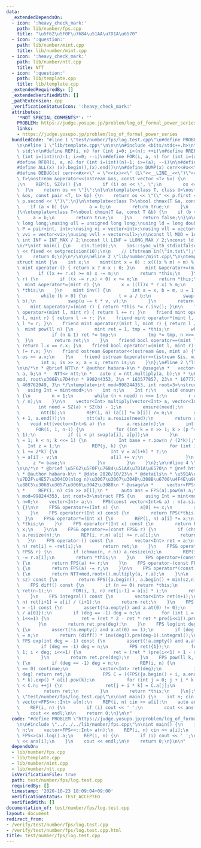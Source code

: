 ```yaml
---
data:
  _extendedDependsOn:
  - icon: ':heavy_check_mark:'
    path: lib/number/fps.cpp
    title: "\u5F62\u5F0F\u7684\u51AA\u7D1A\u6570"
  - icon: ':question:'
    path: lib/number/mint.cpp
    title: lib/number/mint.cpp
  - icon: ':heavy_check_mark:'
    path: lib/number/ntt.cpp
    title: NTT
  - icon: ':question:'
    path: lib/template.cpp
    title: lib/template.cpp
  _extendedRequiredBy: []
  _extendedVerifiedWith: []
  _pathExtension: cpp
  _verificationStatusIcon: ':heavy_check_mark:'
  attributes:
    '*NOT_SPECIAL_COMMENTS*': ''
    PROBLEM: https://judge.yosupo.jp/problem/log_of_formal_power_series
    links:
    - https://judge.yosupo.jp/problem/log_of_formal_power_series
  bundledCode: "#line 1 \"test/number/fps/log.test.cpp\"\n#define PROBLEM \"https://judge.yosupo.jp/problem/log_of_formal_power_series\"\
    \n\n#line 1 \"lib/template.cpp\"\n\n\n\n#include <bits/stdc++.h>\n\nusing namespace\
    \ std;\n\n#define REP(i, n) for (int i=0; i<(n); ++i)\n#define RREP(i, n) for\
    \ (int i=(int)(n)-1; i>=0; --i)\n#define FOR(i, a, n) for (int i=(a); i<(n); ++i)\n\
    #define RFOR(i, a, n) for (int i=(int)(n)-1; i>=(a); --i)\n\n#define SZ(x) ((int)(x).size())\n\
    #define ALL(x) (x).begin(),(x).end()\n\n#define DUMP(x) cerr<<#x<<\" = \"<<(x)<<endl\n\
    #define DEBUG(x) cerr<<#x<<\" = \"<<(x)<<\" (L\"<<__LINE__<<\")\"<<endl;\n\ntemplate<class\
    \ T>\nostream &operator<<(ostream &os, const vector <T> &v) {\n    os << \"[\"\
    ;\n    REP(i, SZ(v)) {\n        if (i) os << \", \";\n        os << v[i];\n  \
    \  }\n    return os << \"]\";\n}\n\ntemplate<class T, class U>\nostream &operator<<(ostream\
    \ &os, const pair <T, U> &p) {\n    return os << \"(\" << p.first << \" \" <<\
    \ p.second << \")\";\n}\n\ntemplate<class T>\nbool chmax(T &a, const T &b) {\n\
    \    if (a < b) {\n        a = b;\n        return true;\n    }\n    return false;\n\
    }\n\ntemplate<class T>\nbool chmin(T &a, const T &b) {\n    if (b < a) {\n   \
    \     a = b;\n        return true;\n    }\n    return false;\n}\n\nusing ll =\
    \ long long;\nusing ull = unsigned long long;\nusing ld = long double;\nusing\
    \ P = pair<int, int>;\nusing vi = vector<int>;\nusing vll = vector<ll>;\nusing\
    \ vvi = vector<vi>;\nusing vvll = vector<vll>;\n\nconst ll MOD = 1e9 + 7;\nconst\
    \ int INF = INT_MAX / 2;\nconst ll LINF = LLONG_MAX / 2;\nconst ld eps = 1e-9;\n\
    \n/*\nint main() {\n    cin.tie(0);\n    ios::sync_with_stdio(false);\n    cout\
    \ << fixed << setprecision(10);\n\n    // ifstream in(\"in.txt\");\n    // cin.rdbuf(in.rdbuf());\n\
    \n    return 0;\n}\n*/\n\n\n#line 2 \"lib/number/mint.cpp\"\n\ntemplate<int m>\n\
    struct mint {\n    int x;\n    mint(int x = 0) : x(((x % m) + m) % m) {}\n   \
    \ mint operator-() { return x ? m-x : 0; }\n    mint &operator+=(mint r) {\n \
    \       if ((x += r.x) >= m) x -= m;\n        return *this;\n    }\n    mint &operator-=(mint\
    \ r) {\n        if ((x -= r.x) < 0) x += m;\n        return *this;\n    }\n  \
    \  mint &operator*=(mint r) {\n        x = ((ll)x * r.x) % m;\n        return\
    \ *this;\n    }\n    mint inv() {\n        int a = x, b = m, u = 1, v = 0, t;\n\
    \        while (b > 0) {\n            t = a / b;\n            swap(a -= t * b,\
    \ b);\n            swap(u -= t * v, v);\n        }\n        return u;\n    }\n\
    \    mint &operator/=(mint r) { return *this *= r.inv(); }\n\n    friend mint\
    \ operator+(mint l, mint r) { return l += r; }\n    friend mint operator-(mint\
    \ l, mint r) { return l -= r; }\n    friend mint operator*(mint l, mint r) { return\
    \ l *= r; }\n    friend mint operator/(mint l, mint r) { return l /= r; }\n  \
    \  mint pow(ll n) {\n        mint ret = 1, tmp = *this;\n        while (n) {\n\
    \            if (n & 1) ret *= tmp;\n            tmp *= tmp, n >>= 1;\n      \
    \  }\n        return ret;\n    }\n    friend bool operator==(mint l, mint r) {\
    \ return l.x == r.x; }\n    friend bool operator!=(mint l, mint r) { return l.x\
    \ != r.x; }\n    friend ostream &operator<<(ostream &os, mint a) {\n        return\
    \ os << a.x;\n    }\n    friend istream &operator>>(istream &is, mint& a) {\n\
    \        int x; is >> x; a = x; return is;\n    }\n};\n#line 2 \"lib/number/ntt.cpp\"\
    \n\n/*\n * @brief NTT\n * @author habara-k\n * @usage\n *   vector<NTT<>::Int>\
    \ a, b;\n *   NTT<> ntt;\n *   auto c = ntt.multiply(a, b);\n * \u6709\u540D\u306A\
    mod, root\u306E\u7D44\n * 998244353, 3\n * 163577857, 23\n * 167772161, 3\n *\
    \ 469762049, 3\n */\ntemplate<int mod=998244353, int root=3>\nstruct NTT {\n \
    \   using Int = mint<mod>;\n    int n;\n    Int r;\n    void ensure(int need)\
    \ {\n        n = 1;\n        while (n < need) n <<= 1;\n        r = Int{root}.pow((mod-1)\
    \ / n);\n    }\n\n    vector<Int> multiply(vector<Int> a, vector<Int> b) {\n \
    \       int need = SZ(a) + SZ(b) - 1;\n        ensure(need);\n        ntt(a);\n\
    \        ntt(b);\n        REP(i, n) (a[i] *= b[i]) /= n;\n        reverse(a.begin()\
    \ + 1, a.end());\n        ntt(a); a.resize(need);\n        return a;\n    }\n\n\
    \    void ntt(vector<Int>& a) {\n        a.resize(n);\n        int p = 0;\n  \
    \      FOR(i, 1, n-1) {\n            for (int k = n >> 1; k > (p ^= k); k >>=\
    \ 1);\n            if (i < p) swap(a[i], a[p]);\n        }\n        for (int k\
    \ = 1; k < n; k <<= 1) {\n            Int base = r.pow(n / (2*k));\n         \
    \   Int z = 1;\n            REP(j, k) {\n                for (int i = j; i < n;\
    \ i += 2*k) {\n                    Int v = a[i+k] * z;\n                    a[i+k]\
    \ = a[i] - v;\n                    a[i] += v;\n                }\n           \
    \     z *= base;\n            }\n        }\n    }\n};\n\n#line 4 \"lib/number/fps.cpp\"\
    \n\n/*\n * @brief \u5F62\u5F0F\u7684\u51AA\u7D1A\u6570\n * @ref https://ei1333.github.io/luzhiled/snippets/math/formal-power-series.html\n\
    \ * @author habara-k\n * @date 2020/10/23\n * @details\n * \u591A\u9805\u5F0F\u306E\
    \u7D2F\u4E57\u304CO(nlog n)\u3067\u3067\u304D\u308B\u6700\u4F4E\u9650\u306E\u5B9F\
    \u88C5\u306B\u3057\u3066\u3042\u308B\n * @usage\n *     vector<FPS<>::Int> a(n);\n\
    \ *     REP(i, n) cin >> a[i];\n *     auto ans = FPS(a).pow(m).a;\n */\ntemplate<int\
    \ mod=998244353, int root=3>\nstruct FPS {\n    using Int = mint<mod>;\n    int\
    \ n=0;\n    vector<Int> a;\n    FPS(const vector<Int>& a) : n(a.size()), a(a)\
    \ {}\n\n    FPS& operator+=(Int x) {\n        a[0] += x;\n        return *this;\n\
    \    }\n    FPS operator+(Int x) const {\n        return FPS(*this) += x;\n  \
    \  }\n    FPS& operator*=(Int x) {\n        REP(i, n) a[i] *= x;\n        return\
    \ *this;\n    }\n    FPS operator*(Int x) const {\n        return FPS(*this) *=\
    \ x;\n    }\n\n    FPS& operator+=(const FPS& r) {\n        if (chmax(n, r.n))\
    \ a.resize(n);\n        REP(i, r.n) a[i] += r.a[i];\n        return *this;\n \
    \   }\n    FPS operator-() const {\n        vector<Int> ret = a;\n        REP(i,\
    \ n) ret[i] = -ret[i];\n        return ret;\n    }\n    FPS& operator-=(const\
    \ FPS& r) {\n        if (chmax(n, r.n)) a.resize(n);\n        REP(i, r.n) a[i]\
    \ -= r.a[i];\n        return *this;\n    }\n    FPS operator+(const FPS& r) const\
    \ {\n        return FPS(a) += r;\n    }\n    FPS operator-(const FPS& r) const\
    \ {\n        return FPS(a) -= r;\n    }\n\n    FPS operator*(const FPS& r) const\
    \ {\n        return NTT<mod,root>().multiply(a, r.a);\n    }\n\n    FPS pre(int\
    \ sz) const {\n        return FPS({a.begin(), a.begin() + min(sz,n)});\n    }\n\
    \    FPS diff() const {\n        if (n == 0) return *this;\n        vector<Int>\
    \ ret(n-1);\n        FOR(i, 1, n) ret[i-1] = a[i] * i;\n        return ret;\n\
    \    }\n    FPS integral() const {\n        vector<Int> ret(n+1);\n        REP(i,\
    \ n) ret[i+1] = a[i] / (i+1);\n        return ret;\n    }\n    FPS inv(int deg\
    \ = -1) const {\n        assert(!a.empty() and a.at(0) != 0);\n        FPS ret({1\
    \ / a[0]});\n        if (deg == -1) deg = n;\n        for (int i = 1; i < deg;\
    \ i<<=1) {\n            ret = (ret * 2 - ret * ret * pre(i<<1)).pre(i<<1);\n \
    \       }\n        return ret.pre(deg);\n    }\n    FPS log(int deg = -1) const\
    \ {\n        assert(!a.empty() and a.at(0) == 1);\n        if (deg == -1) deg\
    \ = n;\n        return (diff() * inv(deg)).pre(deg-1).integral();\n    }\n   \
    \ FPS exp(int deg = -1) const {\n        assert(!a.empty() and a.at(0) == 0);\n\
    \        if (deg == -1) deg = n;\n        FPS ret({1});\n        for (int i =\
    \ 1; i < deg; i<<=1) {\n            ret = (ret * (pre(i<<1) + 1 - ret.log(i<<1))).pre(i<<1);\n\
    \        }\n        return ret.pre(deg);\n    }\n    FPS pow(ll k, int deg = -1)\
    \ {\n        if (deg == -1) deg = n;\n        REP(i, n) {\n            if (a[i]\
    \ == 0) continue;\n            vector<Int> ret(deg);\n            if (i * k >=\
    \ deg) return ret;\n            FPS C = ((FPS({a.begin() + i, a.end()}) * a[i].inv()).log()\
    \ * k).exp() * a[i].pow(k);\n            for (int j = 0; j + i * k < deg and j\
    \ < C.n; ++j) {\n                ret[j + i * k] = C.a[j];\n            }\n   \
    \         return ret;\n        }\n        return *this;\n    }\n};\n\n#line 4\
    \ \"test/number/fps/log.test.cpp\"\n\nint main() {\n    int n; cin >> n;\n   \
    \ vector<FPS<>::Int> a(n);\n    REP(i, n) cin >> a[i];\n    auto ans = FPS<>(a).log().a;\n\
    \    REP(i, n) {\n        if (i) cout << ' ';\n        cout << ans[i];\n    }\n\
    \    cout << endl;\n\n    return 0;\n}\n\n"
  code: "#define PROBLEM \"https://judge.yosupo.jp/problem/log_of_formal_power_series\"\
    \n\n#include \"../../../lib/number/fps.cpp\"\n\nint main() {\n    int n; cin >>\
    \ n;\n    vector<FPS<>::Int> a(n);\n    REP(i, n) cin >> a[i];\n    auto ans =\
    \ FPS<>(a).log().a;\n    REP(i, n) {\n        if (i) cout << ' ';\n        cout\
    \ << ans[i];\n    }\n    cout << endl;\n\n    return 0;\n}\n\n"
  dependsOn:
  - lib/number/fps.cpp
  - lib/template.cpp
  - lib/number/mint.cpp
  - lib/number/ntt.cpp
  isVerificationFile: true
  path: test/number/fps/log.test.cpp
  requiredBy: []
  timestamp: '2020-10-23 18:09:04+09:00'
  verificationStatus: TEST_ACCEPTED
  verifiedWith: []
documentation_of: test/number/fps/log.test.cpp
layout: document
redirect_from:
- /verify/test/number/fps/log.test.cpp
- /verify/test/number/fps/log.test.cpp.html
title: test/number/fps/log.test.cpp
---
```

